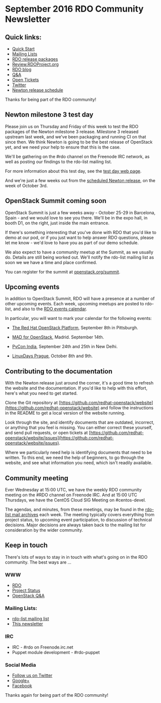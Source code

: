 # September 2016 RDO Community Newsletter

## Quick links:

* [Quick Start](http://rdoproject.org/quickstart)
* [Mailing Lists](https://www.rdoproject.org/community/mailing-lists/)
* [RDO release packages](https://trunk.rdoproject.org/)
* [Review.RDOProject.org](http://review.rdoproject.org/)
* [RDO blog](http://rdoproject.org/blog)
* [Q&A](http://ask.openstack.org/)
* [Open Tickets](http://tm3.org/rdobugs)
* [Twitter](http://twitter.com/rdocommunity)
* [Newton release schedule](http://releases.openstack.org/newton/schedule.html)

Thanks for being part of the RDO community!


## Newton milestone 3 test day

Please join us on Thursday and Friday of this week to test the RDO
packages of the Newton milestone 3 release. Milestone 3 released
upstream last week, and we've been packaging and running CI on that
since then. We think Newton is going to be the best release of OpenStack
yet, and we need your help to ensure that this is the case.

We'll be gathering on the #rdo channel on the Freenode IRC network, as
well as posting our findings to the rdo-list mailing list.

For more information about this test day, see the [test day web 
page](https://www.rdoproject.org/testday/newton/milestone3/).

And we're just a few weeks out from the [scheduled Newton
release](https://releases.openstack.org/newton/schedule.html), on the
week of October 3rd.


## OpenStack Summit coming soon

OpenStack Summit is just a few weeks away - October 25-29 in Barcelona,
Spain - and we would love to see you there. We'll be in the expo hall,
in booth D1, on the right, just inside the main entrance.

If there's something interesting that you've done with RDO that you'd
like to demo at our pod, or if you just want to help answer RDO
questions, please let me know - we'd love to have you as part of our
demo schedule.

We also expect to have a community meetup at the Summit, as we usually
do. Details are still being worked out. We'll notify the rdo-list
mailing list as soon we we have a time and place confirmed.

You can register for the summit at 
[openstack.org/summit](https://www.openstack.org/summit).


## Upcoming events

In addition to OpenStack Summit, RDO will have a presence at a number of
other upcoming events. Each week, upcoming meetups are posted to
rdo-list, and also to the [RDO events
calendar](https://www.rdoproject.org/events/).

In particular, you will want to mark your calendar for the following
events:

* [The Red Hat OpenStack 
  Platform](http://www.meetup.com/Pittsburgh-Red-Hat-User-Group/events/233282275/),
  September 8th in Pittsburgh.

* [MAD for
  OpenStack](http://www.meetup.com/MAD-for-OpenStack/events/233790123/),
  Madrid. September 14th.

* [PyCon India](https://in.pycon.org/2016/), September 24th and 25th in
  New Delhi.

* [LinuxDays Prague](https://www.linuxdays.cz/2016/), October 8th and
  9th.


## Contributing to the documentation

With the Newton release just around the corner, it's a good time to
refresh the website and the documentation. If you'd like to help with
this effort, here's what you need to get started.

Clone the Git repository at 
[https://github.com/redhat-openstack/website](https://github.com/redhat-openstack/website)
and follow the instructions in the README to get a local version of the
website running.

Look through the site, and identify documents that are outdated,
incorrect, or anything that you feel is missing. You can either correct
these yourself, and send pull requests, or open tickets at
[https://github.com/redhat-openstack/website/issues](https://github.com/redhat-openstack/website/issues).

Where we particularly need help is identifying documents that need to be
written. To this end, we need the help of beginners, to go through the
website, and see what information you need, which isn't readily
available.


## Community meeting


Ever  Wednesday at 15:00 UTC, we have the weekly RDO community meeting
on the #RDO channel on Freenode IRC. And at 15:00 UTC Thursdays, we
have the CentOS Cloud SIG Meeting on #centos-devel.

The agendas, and minutes, from these meetings, may be found in the
[rdo-list mail archives](https://www.redhat.com/archives/rdo-list/)
each week. The meeting typically covers everything from project status,
to upcoming event participation, to discussion of technical decisions.
Major decisions are always taken back to the mailing list for
consideration by the wider community.

## Keep in touch 

There's lots of ways to stay in in touch with what's going on in the
RDO community. The best ways are ...

### WWW 
* [RDO](http://rdoproject.org/)
* [Project Status](http://dashboards.rdoproject.org/)
* [OpenStack Q&A](http://ask.openstack.org/ )

### Mailing Lists: 
* [rdo-list mailing list](http://www.redhat.com/mailman/listinfo/rdo-list )
* [This newsletter](http://www.redhat.com/mailman/listinfo/rdo-newsletter )

### IRC 
* IRC - #rdo on Freenode.irc.net
* Puppet module development - #rdo-puppet

### Social Media
* [Follow us on Twitter](http://twitter.com/rdocommunity )
* [Google+](http://tm3.org/rdogplus )
* [Facebook](http://facebook.com/rdocommunity)


Thanks again for being part of the RDO community!

